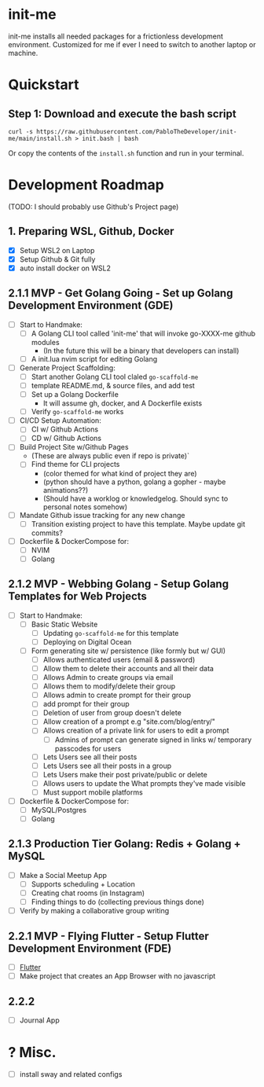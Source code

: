 # init-me
init-me installs all needed packages for a frictionless development environment. Customized for me if ever I need to switch to another laptop or machine.

# Quickstart

## Step 1: Download and execute the bash script
```
curl -s https://raw.githubusercontent.com/PabloTheDeveloper/init-me/main/install.sh > init.bash | bash
```

Or copy the contents of the `install.sh` function and run in your terminal.

# Development Roadmap
(TODO: I should probably use Github's Project page)


## 1. Preparing WSL, Github, Docker
- [x] Setup WSL2 on Laptop
- [x] Setup Github & Git fully  
- [x] auto install docker on WSL2

## 2.1.1 MVP - Get Golang Going - Set up Golang Development Environment (GDE)
- [ ] Start to Handmake:
    - [ ] A Golang CLI tool called 'init-me' that will invoke go-XXXX-me github modules
        - (In the future this will be a binary that developers can install)
    - [ ] A init.lua nvim script for editing Golang
- [ ] Generate Project Scaffolding:
    - [ ] Start another Golang CLI tool claled `go-scaffold-me`
    - [ ] template README.md, & source files, and add test
    - [ ] Set up a Golang Dockerfile
        - It will assume gh, docker, and A Dockerfile exists
    - [ ] Verify `go-scaffold-me` works
- [ ] CI/CD Setup Automation:
    - [ ] CI w/ Github Actions
    - [ ] CD w/ Github Actions
- [ ] Build Project Site w/Github Pages
    - (These are always public even if repo is private)`
    - [ ] Find theme for CLI projects
        - (color themed for what kind of project they are)
        - (python should have a python, golang a gopher - maybe animations??)
        - (Should have a worklog or knowledgelog. Should sync to personal notes somehow)
- [ ] Mandate Github issue tracking for any new change
    - [ ] Transition existing project to have this template. Maybe update git commits?
- [ ] Dockerfile & DockerCompose for:
    - [ ] NVIM
    - [ ] Golang
## 2.1.2 MVP - Webbing Golang - Setup Golang Templates for Web Projects
- [ ] Start to Handmake:
    - [ ] Basic Static Website
        - [ ] Updating `go-scaffold-me` for this template
        - [ ] Deploying on Digital Ocean
    - [ ] Form generating site w/ persistence (like formly but w/ GUI)
        - [ ] Allows authenticated users (email & password)
        - [ ] Allow them to delete their accounts and all their data
        - [ ] Allows Admin to create groups via email
        - [ ] Allows them to modify/delete their group 
        - [ ] Allows admin to create prompt for their group
        - [ ] add prompt for their group
        - [ ] Deletion of user from group doesn't delete
        - [ ] Allow creation of a prompt e.g "site.com/blog/entry/<Prompt-Title>"
        - [ ] Allows creation of a private link for users to edit a prompt
           - [ ] Admins of prompt can generate signed in links w/ temporary passcodes for users
        - [ ] Lets Users see all their posts
        - [ ] Lets Users see all their posts in a group
        - [ ] Lets Users make their post private/public or delete
        - [ ] Allows users to update the What prompts they've made visible
        - [ ] Must support mobile platforms
- [ ] Dockerfile & DockerCompose for:
    - [ ] MySQL/Postgres
    - [ ] Golang
## 2.1.3 Production Tier Golang: Redis + Golang + MySQL
- [ ] Make a Social Meetup App
    - [ ] Supports scheduling + Location
    - [ ] Creating chat rooms (in Instagram)
    - [ ] Finding things to do (collecting previous things done)

- [ ] Verify by making a collaborative group writing
## 2.2.1 MVP - Flying Flutter - Setup Flutter Development Environment (FDE)
- [ ] [Flutter](https://blog.codemagic.io/how-to-dockerize-flutter-apps/)
- [ ] Make project that creates an App Browser with no javascript
## 2.2.2 
- [ ] Journal App
# ? Misc.
- [ ] install sway and related configs

